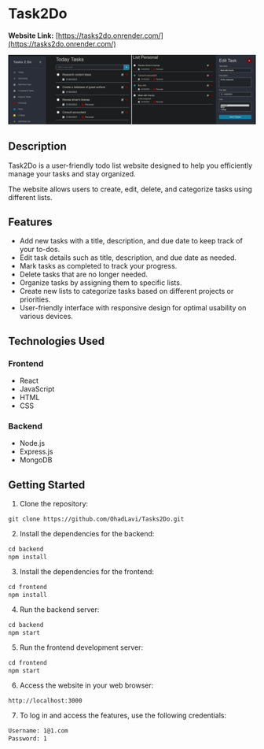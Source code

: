 # Task2Do

**Website Link:** [https://tasks2do.onrender.com/](https://tasks2do.onrender.com/)

![Task2Do](https://raw.githubusercontent.com/OhadLavi/Tasks2Do/main/task2do.png)

## Description
Task2Do is a user-friendly todo list website designed to help you efficiently manage your tasks and stay organized. 

The website allows users to create, edit, delete, and categorize tasks using different lists. 

## Features
- Add new tasks with a title, description, and due date to keep track of your to-dos.
- Edit task details such as title, description, and due date as needed.
- Mark tasks as completed to track your progress.
- Delete tasks that are no longer needed.
- Organize tasks by assigning them to specific lists.
- Create new lists to categorize tasks based on different projects or priorities.
- User-friendly interface with responsive design for optimal usability on various devices.

## Technologies Used
### Frontend
- React
- JavaScript
- HTML
- CSS

### Backend
- Node.js
- Express.js
- MongoDB

## Getting Started
1. Clone the repository:
```
git clone https://github.com/OhadLavi/Tasks2Do.git
```
2. Install the dependencies for the backend:
```
cd backend
npm install
```
3. Install the dependencies for the frontend:
```
cd frontend
npm install
```
4. Run the backend server:
```
cd backend
npm start
```
5. Run the frontend development server:
```
cd frontend
npm start
```
6. Access the website in your web browser: 
```
http://localhost:3000
```
7. To log in and access the features, use the following credentials:
```
Username: 1@1.com
Password: 1
```
